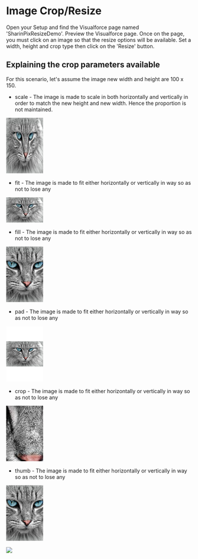 
# Image Crop/Resize

Open your Setup and find the Visualforce page named 'SharinPixResizeDemo'. Preview the Visualforce page. Once on the page, you must click on an image so that the resize options will be available. Set a width, height and crop type then click on the 'Resize' button.

## Explaining the crop parameters available
For this scenario, let's assume the image new width and height are 100 x 150.
* scale - The image is made to scale in both horizontally and vertically in order to match the new height and new width. Hence the proportion is not maintained.

<img src="https://raw.githubusercontent.com/Akhilesh05/img/master/scale.jpg">

* fit - The image is made to fit either horizontally or vertically in way so as not to lose any

<img src="https://raw.githubusercontent.com/Akhilesh05/img/master/fit.jpg">

* fill - The image is made to fit either horizontally or vertically in way so as not to lose any

<img src="https://raw.githubusercontent.com/Akhilesh05/img/master/fill.jpg">

* pad - The image is made to fit either horizontally or vertically in way so as not to lose any

<img src="https://raw.githubusercontent.com/Akhilesh05/img/master/pad.jpg">

* crop - The image is made to fit either horizontally or vertically in way so as not to lose any

<img src="https://raw.githubusercontent.com/Akhilesh05/img/master/crop.jpg">

* thumb - The image is made to fit either horizontally or vertically in way so as not to lose any

<img src="https://raw.githubusercontent.com/Akhilesh05/img/master/thumb.jpg">

[<img src="https://raw.githubusercontent.com/afawcett/githubsfdeploy/master/deploy.png">](https://githubsfdeploy.herokuapp.com?owner=sharinpix&repo=demo-apex&ref=image-resize)

